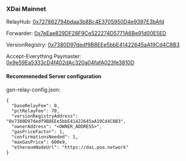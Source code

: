 ### XDai Mainnet

RelayHub: [0x727862794bdaa3b8Bc4E3705950D4e9397E3bAfd](https://blockscout.com/poa/xdai/address/0x727862794bdaa3b8Bc4E3705950D4e9397E3bAfd)

Forwarder: [0x7eEae829DF28F9Ce522274D5771A6Be91d00E5ED](https://blockscout.com/poa/xdai/address/0x7eEae829DF28F9Ce522274D5771A6Be91d00E5ED)

VersionRegistry: [0x7380D97dedf9B8EEe5bbE41422645aA19Cd4C8B3](https://blockscout.com/poa/xdai/address/0x7380D97dedf9B8EEe5bbE41422645aA19Cd4C8B3)

Accept-Everything Paymaster: [0x9e59Ea5333cD4f402dAc320a04fafA023fe3810D](https://blockscout.com/poa/xdai/address/0x9e59Ea5333cD4f402dAc320a04fafA023fe3810D)

#### Recommeneded Server configuration
gsn-relay-config.json:
```
{
  "baseRelayFee": 0,
  "pctRelayFee": 70,
  "versionRegistryAddress": "0x7380D97dedf9B8EEe5bbE41422645aA19Cd4C8B3",
  "ownerAddress": "<OWNER_ADDRESS>",
  "gasPriceFactor": 1,
  "confirmationsNeeded": 1,
  "maxGasPrice": 600e9,
  "ethereumNodeUrl": "https://dai.poa.network"
}
```
